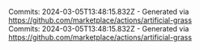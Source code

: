 Commits: 2024-03-05T13:48:15.832Z - Generated via https://github.com/marketplace/actions/artificial-grass
<br>
Commits: 2024-03-05T13:48:15.832Z - Generated via https://github.com/marketplace/actions/artificial-grass
<br>
